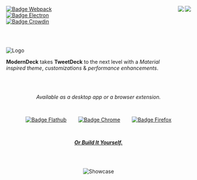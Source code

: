
<div align = left>

[<img src = 'https://img.shields.io/badge/License-MIT-yellow.svg?style=for-the-badge' align = right>][License]
[<img src = 'https://img.shields.io/badge/Author-Dangered_Wolfy-176baf?style=for-the-badge' align = right>][Author]

[![Badge Webpack]][Webpack] <br>
[![Badge Electron]][Electron]<br>
[![Badge Crowdin]][Crowdin]

</div>

<br>
<br>

![Logo]

**ModernDeck** takes **TweetDeck** to the next level with a *Material* <br>
*inspired theme*, *customizations* & *performance enhancements*.

<br>
<br>

<div align = center>

*Available as a desktop app or a browser extension.*

<br>

[![Badge Flathub]][Flathub]  
[![Badge Chrome]][Chrome]  
[![Badge Firefox]][Firefox]
 
<br>
 
***[Or Build It Yourself.][Build]***

<br>
<br>

![Showcase]

<br>

</div>


<!----------------------------------------------------------------------------->

[Build]: https://github.com/dangeredwolf/ModernDeck/wiki/Building-ModernDeck

[Author]: https://github.com/dangeredwolf

<!----------------------------------{ Images }--------------------------------->

[Showcase]: docs/img/ReadmeScreenshot.png
[Logo]: docs/img/ReadmeLogo.png


<!--------------------------------{ Badge Links }------------------------------>

[Electron]: https://github.com/dangeredwolf/ModernDeck/actions/workflows/electron.yml
[Webpack]: https://github.com/dangeredwolf/ModernDeck/actions/workflows/webpack.yml
[Flathub]: https://flathub.org/apps/details/com.dangeredwolf.ModernDeck
[Crowdin]: https://translate.moderndeck.org/project/tweetdeck
[Chrome]: https://chrome.google.com/webstore/detail/moderndeck-twitter-client/pbpfgdgddpnbjcbpofmdanfbbigocklj
[Firefox]: https://addons.mozilla.org/en-US/firefox/addon/moderndeck/

[License]: LICENSE

<!----------------------------------{ Badges }--------------------------------->

[Badge Electron]: https://github.com/dangeredwolf/ModernDeck/actions/workflows/electron.yml/badge.svg
[Badge Webpack]: https://github.com/dangeredwolf/ModernDeck/actions/workflows/webpack.yml/badge.svg
[Badge Crowdin]: https://badges.crowdin.net/tweetdeck/localized.svg
[Badge Firefox]: docs/img/FirefoxAddon.png
[Badge Flathub]: docs/img/Flathub.png
[Badge Chrome]: docs/img/ChromeWebStore.png
